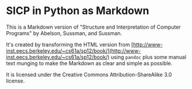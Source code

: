 
# SICP in Python as Markdown

This is a Markdown version of "Structure and Interpretation of Computer Programs" by Abelson, Sussman, and Sussman.

It's created by transforming the HTML version from [http://www-inst.eecs.berkeley.edu/~cs61a/sp12/book/](http://www-inst.eecs.berkeley.edu/~cs61a/sp12/book/) using `pandoc` plus some manual text munging to make the Markdown as clear and simple as possible.

It is licensed under the Creative Commons Attribution-ShareAlike 3.0 license.
